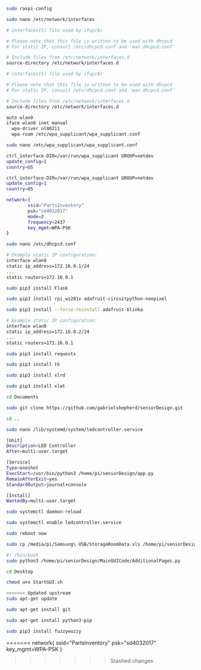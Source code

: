 ```bash
sudo raspi-config
```
```bash
sudo nano /etc/network/interfaces
```
```bash
# interfaces(5) file used by ifup(8)

# Please note that this file is written to be used with dhcpcd
# For static IP, consult /etc/dhcpcd.conf and 'man dhcpcd.conf'

# Include files from /etc/network/interfaces.d
source-directory /etc/network/interfaces.d
```
```bash
# interfaces(5) file used by ifup(8)

# Please note that this file is written to be used with dhcpcd
# For static IP, consult /etc/dhcpcd.conf and 'man dhcpcd.conf'

# Include files from /etc/network/interfaces.d
source-directory /etc/network/interfaces.d

auto wlan0
iface wlan0 inet manual
  wpa-driver nl80211
  wpa-roam /etc/wpa_supplicant/wpa_supplicant.conf
```
```bash
sudo nano /etc/wpa_supplicant/wpa_supplicant.conf
```
```bash
ctrl_interface-DIR=/var/run/wpa_supplicant GROUP=netdev
update_config=1
country=US
```
```bash
ctrl_interface-DIR=/var/run/wpa_supplicant GROUP=netdev
update_config=1
country=US

network={
        ssid="PartsInventory"
        psk="sd4032017"
        mode=2
        frequency=2437
        key_mgmt=WPA-PSK
}
```
```bash
sudo nano /etc/dhcpcd.conf
```
```bash
# Example static IP configuration:
interface wlan0
static ip_address=172.16.0.1/24
...
static routers=172.16.0.1
```
```bash
sudo pip3 install Flask
```
```bash
sudo pip3 install rpi_ws281x adafruit-circuitpython-neopixel
```
```bash
sudo pip3 install --force-reinstall adafruit-blinka
```
```bash
# Example static IP configuration:
interface wlan0
static ip_address=172.16.0.2/24
...
static routers=172.16.0.1
```
```bash
sudo pip3 install requests
```
```bash
sudo pip3 install tk
```
```bash
sudo pip3 install xlrd
```
```bash
sudo pip3 install xlwt
```
```bash
cd Documents
```
```bash
sudo git clone https://github.com/gabrielshepherd/seniorDesign.git
```
```bash
cd ..
```
```bash
sudo nano /lib/systemd/system/ledcontroller.service
```
```bash
[Unit]
Description=LED Controller
After=multi-user.target

[Service]
Type=oneshot
ExecStart=/usr/bin/python3 /home/pi/seniorDesign/app.py
RemainAfterExit=yes
StandardOutput=journal+console

[Install]
WantedBy=multi-user.target
```
```bash
sudo systemctl daemon-reload
```
```bash
sudo systemctl enable ledcontroller.service
```
```bash
sudo reboot now
```
```bash
sudo cp /media/pi/Samsung\ USB/StorageRoomData.xls /home/pi/seniorDesign/MainGUICode
```
```bash
#! /bin/bash
sudo python3 /home/pi/seniorDesign/MainGUICode/AdditionalPages.py
```
```bash
cd Desktop
```
```bash
chmod u+x StartGUI.sh
```
```bash
<<<<<<< Updated upstream
sudo apt-get update
```
```bash
sudo apt-get install git
```
```bash
sudo apt-get install python3-pip
```
```bash
sudo pip3 install fuzzywuzzy
```
=======
network{
  ssid="PartsInventory"
  psk="sd4032017"
  key_mgmt=WPA-PSK
}
>>>>>>> Stashed changes
